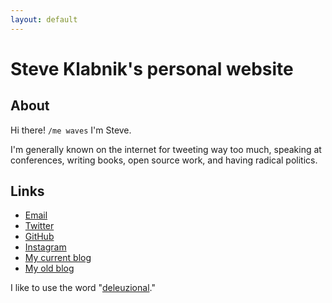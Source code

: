 ```yaml
---
layout: default
---
```

# Steve Klabnik's personal website

## About

Hi there! `/me waves` I'm Steve.

I'm generally known on the internet for tweeting way too much, speaking at conferences, writing books, open source work, and having radical politics.

## Links

* [Email]
* [Twitter]
* [GitHub]
* [Instagram]
* [My current blog]
* [My old blog]

I like to use the word "[deleuzional]."

[Email]: security.html
[Twitter]: https://twitter.com/steveklabnik
[GitHub]: https://github.com/steveklabnik
[Instagram]: https://www.instagram.com/steveklabnik/
[My current blog]: http://words.steveklabnik.com/
[My old blog]: http://blog.steveklabnik.com/
[deleuzional]: deleuzional.html